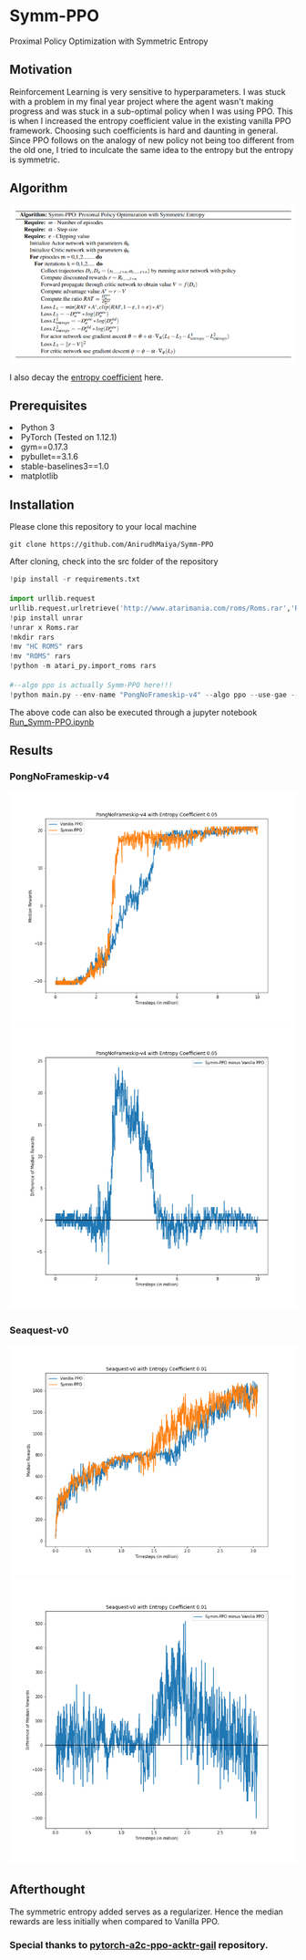 # Symm-PPO
Proximal Policy Optimization with Symmetric Entropy

## Motivation
Reinforcement Learning is very sensitive to hyperparameters. I was stuck with a problem in my final year project where the agent wasn't making progress and was stuck in a sub-optimal policy when I was using PPO. This is when I increased the entropy coefficient value in the existing vanilla PPO framework. Choosing such coefficients is hard and daunting in general. Since PPO follows on the analogy of new policy not being too different from the old one, I tried to inculcate the same idea to the entropy but the entropy is symmetric.

## Algorithm
![Symm-PPO-Algorithm](viz/Symm-PPO.PNG)

I also decay the <a href='https://github.com/AnirudhMaiya/Symm-PPO/blob/main/src/a2c_ppo_acktr/algo/ppo.py#L42'>entropy coefficient</a> here. 
## Prerequisites
<li>Python 3</li>
<li>PyTorch (Tested on 1.12.1)</li>
<li>gym==0.17.3</li>
<li>pybullet==3.1.6</li>
<li>stable-baselines3==1.0</li>
<li>matplotlib</li>

## Installation
Please clone this repository to your local machine
```
git clone https://github.com/AnirudhMaiya/Symm-PPO
```
After cloning, check into the src folder of the repository 
```python
!pip install -r requirements.txt

import urllib.request
urllib.request.urlretrieve('http://www.atarimania.com/roms/Roms.rar','Roms.rar')
!pip install unrar
!unrar x Roms.rar
!mkdir rars
!mv "HC ROMS" rars
!mv "ROMS" rars
!python -m atari_py.import_roms rars

#--algo ppo is actually Symm-PPO here!!!
!python main.py --env-name "PongNoFrameskip-v4" --algo ppo --use-gae --lr 2.5e-4 --clip-param 0.1 --value-loss-coef 0.5 --num-processes 8 --num-steps 128 --num-mini-batch 1 --log-interval 1 --use-linear-lr-decay --entropy-coef 0.05
```
The above code can also be executed through a jupyter notebook <a href = 'https://github.com/AnirudhMaiya/Symm-PPO/blob/main/Run_Symm-PPO.ipynb'>Run_Symm-PPO.ipynb</a>

## Results
### PongNoFrameskip-v4 
![PongNoFrameskip-v4-Median-Rewards](viz/PongNoFrameskip-v4.png)
![PongNoFrameskip-v4-Diff-Median-Rewards](viz/PongNoFrameskip-v4-diff.png)

### Seaquest-v0
![Seaquest-v0-Median-Rewards](viz/Seaquest-v0.png)
![Seaquest-v0-Diff-Median-Rewards](viz/Seaquest-v0-diff.png)

## Afterthought
The symmetric entropy added serves as a regularizer. Hence the median rewards are less initially when compared to Vanilla PPO.   

### Special thanks to <a href = 'https://github.com/ikostrikov/pytorch-a2c-ppo-acktr-gail'>pytorch-a2c-ppo-acktr-gail</a> repository.
